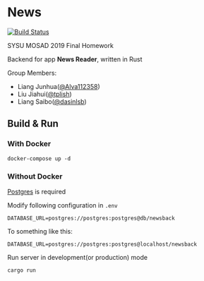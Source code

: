 # News

[![Build Status](https://travis-ci.com/sysu-2019-mosad-9/News-Backend.svg?branch=master)](https://travis-ci.com/sysu-2019-mosad-9/News-Backend)

SYSU MOSAD 2019 Final Homework

Backend for app **News Reader**, written in Rust

Group Members:

+ Liang Junhua([@Alva112358](https://github.com/Alva112358))
+ Liu Jiahui([@tplish](https://github.com/tplish))
+ Liang Saibo([@dasinlsb](https://github.com/dasinlsb))

## Build & Run

### With Docker

```shell
docker-compose up -d
```

### Without Docker

[Postgres](https://www.postgresql.org) is required

Modify following configuration in `.env`
```
DATABASE_URL=postgres://postgres:postgres@db/newsback
```

To something like this:

```
DATABASE_URL=postgres://postgres:postgres@localhost/newsback
```

Run server in development(or production) mode

```
cargo run
```